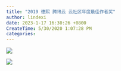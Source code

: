 ```yaml
---
title: "2019 德熙 腾讯云 云社区年度最佳作者奖"
author: lindexi
date: 2023-1-17 16:30:26 +0800
CreateTime: 5/30/2020 1:07:28 PM
categories: 
---
```



<!--more-->


<!-- CreateTime:5/30/2020 1:07:28 PM -->


<!-- ![](http://image.acmx.xyz/lindexi%2F20231171629498194.jpg) -->
![](https://i.loli.net/2020/05/30/TIN1DndVhS2Qx47.jpg)

<!-- ![](http://image.acmx.xyz/lindexi%2F20231171630209704.jpg) -->
![](https://i.loli.net/2020/05/30/Fns5hr2bCYmLJ3N.jpg)

